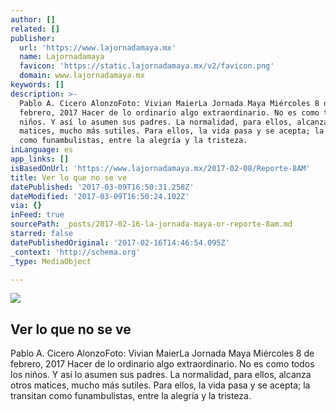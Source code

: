 ```yaml
---
author: []
related: []
publisher:
  url: 'https://www.lajornadamaya.mx'
  name: Lajornadamaya
  favicon: 'https://static.lajornadamaya.mx/v2/favicon.png'
  domain: www.lajornadamaya.mx
keywords: []
description: >-
  Pablo A. Cicero AlonzoFoto: Vivian MaierLa Jornada Maya Miércoles 8 de
  febrero, 2017 Hacer de lo ordinario algo extraordinario. No es como todos los
  niños. Y así lo asumen sus padres. La normalidad, para ellos, alcanza otros
  matices, mucho más sutiles. Para ellos, la vida pasa y se acepta; la transitan
  como funambulistas, entre la alegría y la tristeza.
inLanguage: es
app_links: []
isBasedOnUrl: 'https://www.lajornadamaya.mx/2017-02-08/Reporte-8AM'
title: Ver lo que no se ve
datePublished: '2017-03-09T16:50:31.258Z'
dateModified: '2017-03-09T16:50:24.102Z'
via: {}
inFeed: true
sourcePath: _posts/2017-02-16-la-jornada-maya-or-reporte-8am.md
starred: false
datePublishedOriginal: '2017-02-16T14:46:54.095Z'
_context: 'http://schema.org'
_type: MediaObject

---
```

<article style=""><img src="https://img.lajornadamaya.mx/32/pi486sii64sw_640-414-cover" /><h1>Ver lo que no se ve</h1><p>Pablo A. Cicero AlonzoFoto: Vivian MaierLa Jornada Maya Miércoles 8 de febrero, 2017 Hacer de lo ordinario algo extraordinario. No es como todos los niños. Y así lo asumen sus padres. La normalidad, para ellos, alcanza otros matices, mucho más sutiles. Para ellos, la vida pasa y se acepta; la transitan como funambulistas, entre la alegría y la tristeza.</p></article>